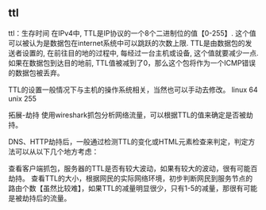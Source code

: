 <!--
 * @Author: your name
 * @Date: 2022-02-01 20:54:56
 * @LastEditTime: 2022-02-01 20:54:56
 * @LastEditors: Please set LastEditors
 * @Description: 打开koroFileHeader查看配置 进行设置: https://github.com/OBKoro1/koro1FileHeader/wiki/%E9%85%8D%E7%BD%AE
 * @FilePath: /devops/network/ttl.md
-->
## ttl
ttl：生存时间
在IPv4中, TTL是IP协议的一个8个二进制位的值【0-255】. 这个值可以被认为是数据包在internet系统中可以跳跃的次数上限. TTL是由数据包的发送者设置的, 在前往目的地的过程中, 每经过一台主机或设备, 这个值就要减少一点. 如果在数据包到达目的地前, TTL值被减到了0，那么这个包将作为一个ICMP错误的数据包被丢弃。

TTL的设置一般情况下与主机的操作系统相关，当然也可以手动去修改。
linux 64
unix 255


拓展-劫持
使用wireshark抓包分析网络流量，可以根据TTL的值来确定是否被劫持。

DNS、HTTP劫持后，一般通过检测TTL的变化或HTML元素检查来判定，判定方法可以从以下几个地方考虑：

查看客户端抓包，服务器的TTL是否有较大波动，如果有较大的波动，很有可能百劫持。
查看TTL的大小，根据网民的实际网络环境，初步判断网民到服务节点的路由个数【虽然比较难】，如果TTL的减量明显很少，只有1-5的减量，那很有可能是被劫持后的流量。
